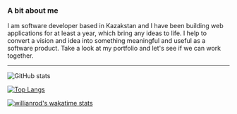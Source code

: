 ### A bit about me
I am software developer based in Kazakstan and I have been building web applications for at least a year, which bring any ideas to life. I help to convert a vision and idea into something meaningful and useful as a software product. Take a look at my portfolio and let's see if we can work together.

---

![GitHub stats](https://github-readme-stats.vercel.app/api?username=abzh423&show_icons=false&theme=dark)

[![Top Langs](https://github-readme-stats.vercel.app/api/top-langs/?username=abzh423&layout=compact&theme=dark)](https://github.com/anuraghazra/github-readme-stats)

[![willianrod's wakatime stats](https://github-readme-stats.vercel.app/api/wakatime?username=abzh423&theme=dark)](https://github.com/anuraghazra/github-readme-stats)
